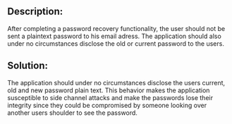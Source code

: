 ## Description:

After completing a password recovery functionality, the user should not be sent a plaintext
password to his email adress. The application should also under no circumstances disclose the old or current password
to the users.

## Solution:

The application should under no circumstances disclose the users current, old and new password plain text.
This behavior makes the application susceptible to side channel attacks and make the passwords
lose their integrity since they could be compromised by someone looking over another users shoulder to
see the password. 
